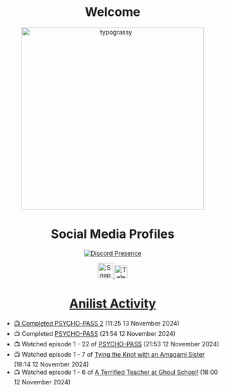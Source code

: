 <div align="center">

# Welcome
<a href="https://github.com/kawarimidoll/typograssy">
    <img alt="typograssy" src="https://typograssy.deno.dev/api?text=%E3%82%88%E3%81%86%E3%81%93%E3%81%9D%E3%81%BF%E3%81%AA%E3%81%95%E3%82%93%20-%20Sheby--&&l0=none&l1=82d9d0&l2=027353&l3=038c4c&l4=01402e&bg=none&frame=none&speed=100&comment=" width="421.99">
</a>

</div>

<div align="center">

# Social Media Profiles

[![Discord Presence](https://lanyard.cnrad.dev/api/612532963938271232)](https://discord.com/users/612532963938271232)


<a href="https://www.snapchat.com/add/a.sheby" title="Snapchat Profile">
    <img src="https://www.freepnglogos.com/uploads/snapchat-logo-png-0.png" width="35" alt="Snapchat Logo" />


<a href="https://t.me/ASheby" title="Telegram Profile">
    <img src="https://www.freepnglogos.com/uploads/telegram-logo-png-0.png" width="30" alt="Telegram Logo" />


</div>

<div align="center">

# Anilist Activity

</div>

<!-- ANILIST_ACTIVITY:start -->

-   📺 Completed [PSYCHO-PASS 2](https://anilist.co/anime/20513) (11:25 13 November 2024)
-   📺 Completed [PSYCHO-PASS](https://anilist.co/anime/13601) (21:54 12 November 2024)
-   📺 Watched episode 1 - 22 of [PSYCHO-PASS](https://anilist.co/anime/13601) (21:53 12 November 2024)
-   📺 Watched episode 1 - 7 of [Tying the Knot with an Amagami Sister](https://anilist.co/anime/164172) (18:14 12 November 2024)
-   📺 Watched episode 1 - 6 of [A Terrified Teacher at Ghoul School!](https://anilist.co/anime/171545) (18:00 12 November 2024)

<!-- ANILIST_ACTIVITY:end -->
